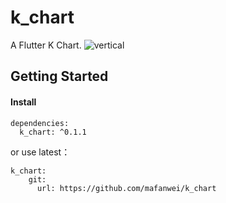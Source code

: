 # k_chart
A Flutter K Chart.
![vertical](https://github.com/mafanwei/k_chart/blob/master/example/images/demo.gif)
## Getting Started
#### Install
```
dependencies:
  k_chart: ^0.1.1
```
or use latest：
```
k_chart:
    git:
      url: https://github.com/mafanwei/k_chart
```